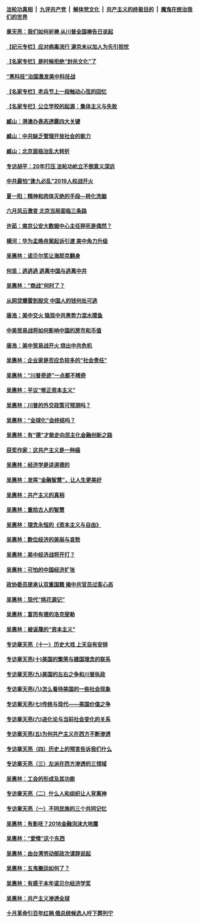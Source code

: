 

####  [法轮功真相](../../../../basic/blob/master/README.md?t=07020402) &nbsp;|&nbsp; [九评共产党](../../../../9ping.md/blob/master/README.md?t=07020402) &nbsp;|&nbsp; [解体党文化](../../../../jtdwh.md/blob/master/README.md?t=07020402)  &nbsp;|&nbsp; [共产主义的终极目的](../../../../gczydzjmd.md/blob/master/README.md?t=07020402) &nbsp;|&nbsp; [魔鬼在统治我们的世界](../../../../mgztzwmdsj.md/blob/master/README.md?t=07020402) 

#### [章天亮：我们如何祈祷 从川普全国祷告日说起](../pages/nsc423/n11944627.md?t=07020402) 

#### [【纪元专栏】应对病毒流行 渥京未以加人为先引担忧](../pages/nsc423/n11875714.md?t=07020402) 

#### [【名家专栏】是时候拒绝“封杀文化”了](../pages/nsc423/n11814093.md?t=07020402) 

#### [“黑科技”治国激发美中科技战](../pages/nsc423/n11638056.md?t=07020402) 

#### [【名家专栏】老兵节上一段触动心弦的回忆](../pages/nsc423/n11646016.md?t=07020402) 

#### [【名家专栏】公立学校的起源：集体主义与失败](../pages/nsc423/n11601833.md?t=07020402) 

#### [臧山：港澳办表态透露四大关键](../pages/nsc423/n11421628.md?t=07020402) 

#### [臧山：中共缺乏管理开放社会的能力](../pages/nsc423/n11407457.md?t=07020402) 

#### [臧山：北京面临治乱大转折](../pages/nsc423/n11406895.md?t=07020402) 

#### [专访胡平：20年打压 法轮功屹立不倒意义深远](../pages/nsc423/n11398800.md?t=07020402) 

#### [中共最怕“逢九必乱”2019人权战开火](../pages/nsc423/n11385248.md?t=07020402) 

#### [夏一阳：精神和肉体灭绝的手段—转化洗脑](../pages/nsc423/n11368250.md?t=07020402) 

#### [六月风云激变 北京当局面临三条路](../pages/nsc423/n11313668.md?t=07020402) 

#### [许茹：南京公安大数据中心主任猝死是偶然？](../pages/nsc423/n11064744.md?t=07020402) 

#### [横河：华为孟晚舟案起诉引渡 美中角力升级](../pages/nsc423/n11027230.md?t=07020402) 

#### [吴惠林：诺贝尔奖让海耶克翻身](../pages/nsc423/n10890049.md?t=07020402) 

#### [何坚：逃逃逃 逃离中国与逃离中共](../pages/nsc423/n10592891.md?t=07020402) 

#### [吴惠林：“商战”何时了？](../pages/nsc423/n10573558.md?t=07020402) 

#### [从网贷爆雷到股灾 中国人的钱何处可逃](../pages/nsc423/n10572800.md?t=07020402) 

#### [唐浩：美中交火 隐现中共黑势力混水摸鱼](../pages/nsc423/n10544040.md?t=07020402) 

#### [中美贸易战将如何影响中国的房市和币值](../pages/nsc423/n10543697.md?t=07020402) 

#### [唐浩：美中贸易战开火 烧出中共危机](../pages/nsc423/n10540126.md?t=07020402) 

#### [吴惠林：企业家是否应负较多的“社会责任”](../pages/nsc423/n10535022.md?t=07020402) 

#### [吴惠林：“川普奇迹”一点都不稀奇](../pages/nsc423/n10512808.md?t=07020402) 

#### [吴惠林：平议“修正资本主义”](../pages/nsc423/n10495724.md?t=07020402) 

#### [吴惠林：川普的外交政策可预测吗？](../pages/nsc423/n10462387.md?t=07020402) 

#### [吴惠林：“全球化”会终结吗？](../pages/nsc423/n10452838.md?t=07020402) 

#### [吴惠林：有“德”才能走向民主化金融创新之路](../pages/nsc423/n10432292.md?t=07020402) 

#### [获奖作家：这共产主义是一种癌](../pages/nsc423/n10431541.md?t=07020402) 

#### [吴惠林：经济学是讲道德的](../pages/nsc423/n10398014.md?t=07020402) 

#### [吴惠林：发挥“金融智慧”，让人生更美好](../pages/nsc423/n10375019.md?t=07020402) 

#### [吴惠林：共产主义的真相](../pages/nsc423/n10351394.md?t=07020402) 

#### [吴惠林：重拾古人的智慧](../pages/nsc423/n10337691.md?t=07020402) 

#### [吴惠林：理念永恒的《资本主义与自由》](../pages/nsc423/n10316274.md?t=07020402) 

#### [吴惠林：数位经济的美丽与哀愁](../pages/nsc423/n10292946.md?t=07020402) 

#### [吴惠林：美中经济战将开打？](../pages/nsc423/n10258825.md?t=07020402) 

#### [吴惠林：可怕的中国经济扩张](../pages/nsc423/n10219147.md?t=07020402) 

#### [政协委员提承认双重国籍 揭中共官员过客心态](../pages/nsc423/n10208809.md?t=07020402) 

#### [吴惠林：现代“桃花源记”](../pages/nsc423/n10185234.md?t=07020402) 

#### [吴惠林：富而有德的洛克斐勒](../pages/nsc423/n10142264.md?t=07020402) 

#### [吴惠林：被诬蔑的“资本主义”](../pages/nsc423/n10124816.md?t=07020402) 

#### [专访章天亮（十一）历史大戏 上天自有安排](../pages/nsc423/n10094905.md?t=07020402) 

#### [专访章天亮(十)美国的繁荣与建国理念的联系](../pages/nsc423/n10094899.md?t=07020402) 

#### [专访章天亮(九)美国的左右之争和川普执政](../pages/nsc423/n10094889.md?t=07020402) 

#### [专访章天亮(八)怎么看待美国的一些社会现象](../pages/nsc423/n10094857.md?t=07020402) 

#### [专访章天亮(七)传统与现代——美国价值之争](../pages/nsc423/n10093140.md?t=07020402) 

#### [专访章天亮(六)进化论与当前社会变化的关系](../pages/nsc423/n10092036.md?t=07020402) 

#### [专访章天亮(五)为何共产主义在西方不断渗透](../pages/nsc423/n10083620.md?t=07020402) 

#### [专访章天亮（四）历史上的预言告诉我们什么](../pages/nsc423/n10083606.md?t=07020402) 

#### [专访章天亮（三）左派在西方渗透的三领域](../pages/nsc423/n10081115.md?t=07020402) 

#### [吴惠林：工会的形成及其功能](../pages/nsc423/n10080633.md?t=07020402) 

#### [专访章天亮（二）什么人和组织让人背离神](../pages/nsc423/n10076637.md?t=07020402) 

#### [专访章天亮（一）不同民族的三个共同记忆](../pages/nsc423/n10074188.md?t=07020402) 

#### [吴惠林：有影呒？2018金融泡沫大地震](../pages/nsc423/n10040534.md?t=07020402) 

#### [吴惠林：“爱情”这个东西](../pages/nsc423/n10019423.md?t=07020402) 

#### [吴惠林：由台湾劳动部政次请辞说起](../pages/nsc423/n9979679.md?t=07020402) 

#### [吴惠林：五鬼搬运如何了？](../pages/nsc423/n9925338.md?t=07020402) 

#### [吴惠林：有感于本年诺贝尔经济学奖](../pages/nsc423/n9871883.md?t=07020402) 

#### [吴惠林：共产主义渗透全球](../pages/nsc423/n9812748.md?t=07020402) 

#### [十月革命引百年红祸 俄总统候选人吁下葬列宁](../pages/nsc423/n9810182.md?t=07020402) 

